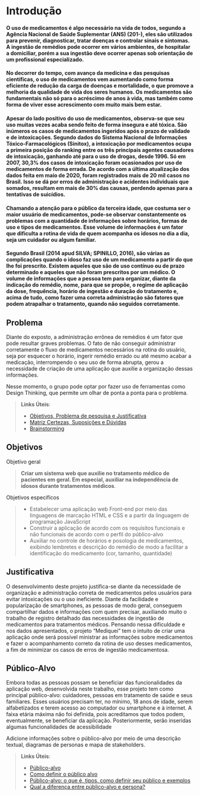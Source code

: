 # Introdução

#### O uso de medicamentos é algo necessário na vida de todos, segundo a Agência Nacional de Saúde Suplementar (ANS) (201-), eles são utilizados para prevenir, diagnosticar, tratar doenças e controlar sinais e sintomas. A ingestão de remédios pode ocorrer em vários ambientes, de hospitalar a domiciliar, porém a sua ingestão deve ocorrer apenas sob orientação de um profissional especializado.
#### No decorrer do tempo, com avanço da medicina e das pesquisas científicas, o uso de medicamentos vem aumentando como forma eficiente de redução da carga de doenças e mortalidade, o que promove a melhoria da qualidade de vida dos seres humanos. Os medicamentos são fundamentais não só para o acréscimo de anos à vida, mas também como forma de viver esse acrescimento com muito mais bem estar.
#### Apesar do lado positivo do uso de medicamentos, observa-se que seu uso muitas vezes acaba sendo feito de forma insegura e até tóxica. São inúmeros os casos de medicamentos ingeridos após o prazo de validade e de intoxicações. Segundo dados do Sistema Nacional de Informações Tóxico-Farmacológicos (Sinitox), a intoxicação por medicamentos ocupa a primeira posição do ranking entre os três principais agentes causadores de intoxicação, ganhando até para o uso de drogas, desde 1996. Só em 2007, 30,3% dos casos de intoxicação foram ocasionados por uso de medicamentos de forma errada. De acordo com a última atualização dos dados feita em maio de 2020, foram registrados mais de 20 mil casos no Brasil. Isso se dá por erros de administração e acidentes individuais que somados, resultam em mais de 30% das causas, perdendo apenas para a tentativas de suicídios. 
#### Chamando a atenção para o público da terceira idade, que costuma ser o maior usuário de medicamentos, pode-se observar constantemente os problemas com a quantidade de informações sobre horários, formas de uso e tipos de medicamentos. Esse volume de informações é um fator que dificulta a rotina de vida de quem acompanha os idosos no dia a dia, seja um cuidador ou algum familiar.
#### Segundo Brasil (2014 apud SILVA; SPINILLO, 2016), são várias as complicações quando o idoso faz uso de um medicamento a partir do que lhe foi prescrito. Existem aqueles que são de uso contínuo ou de prazo determinado e aqueles que não foram prescritos por um médico. O volume de informações que a pessoa tem para organizar, diante da indicação do remédio, nome, para que se propõe, o regime de aplicação da dose, frequência, horário de ingestão e duração do tratamento e, acima de tudo, como fazer uma correta administração são fatores que podem atrapalhar o tratamento, quando não seguidos corretamente.


## Problema
Diante do exposto, a administração errônea de remédios é um fator que pode resultar graves problemas. O fato de não conseguir administrar corretamente o fluxo de medicamentos necessários na rotina do usuário, seja por esquecer o horário, ingerir remédio errado ou até mesmo acabar a medicação, interrompendo o seu uso de forma abrupta, gerou a necessidade de criação de uma aplicação que auxilie a organização dessas informações.



Nesse momento, o grupo pode optar por fazer uso  de ferramentas como Design Thinking, que permite um olhar de ponta a ponta para o problema.

> **Links Úteis**:
> - [Objetivos, Problema de pesquisa e Justificativa](https://medium.com/@versioparole/objetivos-problema-de-pesquisa-e-justificativa-c98c8233b9c3)
> - [Matriz Certezas, Suposições e Dúvidas](https://medium.com/educa%C3%A7%C3%A3o-fora-da-caixa/matriz-certezas-suposi%C3%A7%C3%B5es-e-d%C3%BAvidas-fa2263633655)
> - [Brainstorming](https://www.euax.com.br/2018/09/brainstorming/)

## Objetivos

Objetivo geral
>**Criar um sistema web que auxilie no tratamento médico de pacientes em geral. Em especial, auxiliar na independência de idosos durante tratamentos médicos**.

Objetivos específicos
> - Estabelecer uma aplicação web Front-end por meio das linguagens de marcação HTML e CSS e a partir da linguagem de programação JavaScript
> - Construir a aplicação de acordo com os requisitos funcionais e não funcionais de acordo com o perfil do público-alvo
> - Auxiliar no controle de horários e posologia de medicamentos, exibindo lembretes e descrição do remédio de modo a facilitar a identificação do medicamento (cor, tamanho, quantidade)


## Justificativa

O desenvolvimento deste projeto justifica-se diante da necessidade de organização e administração correta de medicamentos pelos usuários para evitar intoxicações ou o uso ineficiente. Diante da facilidade e popularização de smartphones, as pessoas de modo geral, conseguem compartilhar dados e informações com quem precisar, auxiliando muito o trabalho de registro detalhado das necessidades de ingestão de medicamentos para tratamentos médicos. Pensando nessa dificuldade e nos dados apresentados, o projeto “Mediquei” tem o intuito de criar uma aplicação onde será possível ministrar as informações sobre medicamentos e fazer o acompanhamento correto da rotina de uso desses medicamentos, a fim de minimizar os casos de erros de ingestão medicamentosa.


## Público-Alvo

Embora todas as pessoas possam se beneficiar das funcionalidades da aplicação web, desenvolvida neste trabalho, esse projeto tem como principal público-alvo: cuidadores, pessoas em tratamento de saúde e seus familiares. Esses usuários precisam ter, no mínimo, 18 anos de idade, serem alfabetizados e terem acesso ao computador ou smartphone e à internet. A faixa etária máxima não foi definida, pois acreditamos que todos podem, eventualmente, se beneficiar da aplicação. Posteriormente, serão inseridas algumas funcionalidades de acessibilidade


Adicione informações sobre o público-alvo por meio de uma descrição textual, diagramas de personas e mapa de stakeholders.

> **Links Úteis**:
> - [Público-alvo](https://blog.hotmart.com/pt-br/publico-alvo/)
> - [Como definir o público alvo](https://exame.com/pme/5-dicas-essenciais-para-definir-o-publico-alvo-do-seu-negocio/)
> - [Público-alvo: o que é, tipos, como definir seu público e exemplos](https://klickpages.com.br/blog/publico-alvo-o-que-e/)
> - [Qual a diferença entre público-alvo e persona?](https://rockcontent.com/blog/diferenca-publico-alvo-e-persona/)
